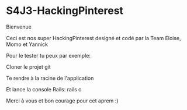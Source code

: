 # S4J3-HackingPinterest

Bienvenue

Ceci est nos super HackingPinterest designé et codé par la Team Eloise, Momo et Yannick

Pour le tester tu peux par exemple:

Cloner le projet git

Te rendre à la racine de l'application

Et lance la console Rails:
rails c

Merci à vous et bon courage pour cet aprem :)

